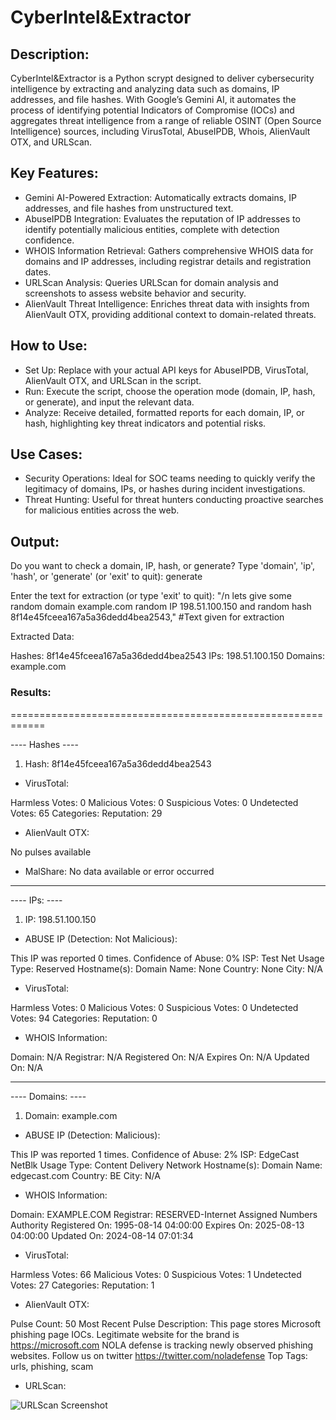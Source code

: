 # CyberIntel&Extractor

## Description:
CyberIntel&Extractor is a Python scrypt designed to deliver  cybersecurity intelligence by extracting and analyzing data such as domains, IP addresses, and file hashes. With Google’s Gemini AI, it automates the process of identifying potential Indicators of Compromise (IOCs) and aggregates threat intelligence from a range of reliable OSINT (Open Source Intelligence) sources, including VirusTotal, AbuseIPDB, Whois, AlienVault OTX, and URLScan.

## Key Features:

- Gemini AI-Powered Extraction: Automatically extracts domains, IP addresses, and file hashes from unstructured text.
- AbuseIPDB Integration: Evaluates the reputation of IP addresses to identify potentially malicious entities, complete with detection confidence.
- WHOIS Information Retrieval: Gathers comprehensive WHOIS data for domains and IP addresses, including registrar details and registration dates.
- URLScan Analysis: Queries URLScan for domain analysis and screenshots to assess website behavior and security.
- AlienVault Threat Intelligence: Enriches threat data with insights from AlienVault OTX, providing additional context to domain-related threats.

## How to Use:

- Set Up: Replace with your actual API keys for AbuseIPDB, VirusTotal, AlienVault OTX, and URLScan in the script.
- Run: Execute the script, choose the operation mode (domain, IP, hash, or generate), and input the relevant data.
- Analyze: Receive detailed, formatted reports for each domain, IP, or hash, highlighting key threat indicators and potential risks.

## Use Cases:

- Security Operations: Ideal for SOC teams needing to quickly verify the legitimacy of domains, IPs, or hashes during incident investigations.
- Threat Hunting: Useful for threat hunters conducting proactive searches for malicious entities across the web.

## Output:

Do you want to check a domain, IP, hash, or generate? Type 'domain', 'ip', 'hash', or 'generate' (or 'exit' to quit): generate

Enter the text for extraction (or type 'exit' to quit): 
"/n lets give some random domain example.com  random IP 198.51.100.150 and random hash 8f14e45fceea167a5a36dedd4bea2543," 
#Text given for extraction 

Extracted Data:

Hashes: 8f14e45fceea167a5a36dedd4bea2543
IPs: 198.51.100.150
Domains: example.com

### Results:
============================================================

---- Hashes ----

1. Hash: 8f14e45fceea167a5a36dedd4bea2543

- VirusTotal:

Harmless Votes: 0
Malicious Votes: 0
Suspicious Votes: 0
Undetected Votes: 65
Categories: 
Reputation: 29

- AlienVault OTX:

No pulses available

- MalShare: No data available or error occurred

____________________________________________________________


 ---- IPs: ---- 
 
1. IP: 198.51.100.150

- ABUSE IP (Detection: Not Malicious):

This IP was reported 0 times.
Confidence of Abuse: 0%
ISP: Test Net
Usage Type: Reserved
Hostname(s): 
Domain Name: None
Country: None
City: N/A

- VirusTotal:

Harmless Votes: 0
Malicious Votes: 0
Suspicious Votes: 0
Undetected Votes: 94
Categories: 
Reputation: 0

- WHOIS Information:

Domain: N/A
Registrar: N/A
Registered On: N/A
Expires On: N/A
Updated On: N/A

____________________________________________________________


 ---- Domains: ---- 
 
1. Domain: example.com

- ABUSE IP (Detection: Malicious):

This IP was reported 1 times.
Confidence of Abuse: 2%
ISP: EdgeCast NetBlk
Usage Type: Content Delivery Network
Hostname(s): 
Domain Name: edgecast.com
Country: BE
City: N/A

- WHOIS Information:

Domain: EXAMPLE.COM
Registrar: RESERVED-Internet Assigned Numbers Authority
Registered On: 1995-08-14 04:00:00
Expires On: 2025-08-13 04:00:00
Updated On: 2024-08-14 07:01:34

- VirusTotal:

Harmless Votes: 66
Malicious Votes: 0
Suspicious Votes: 1
Undetected Votes: 27
Categories: 
Reputation: 1

- AlienVault OTX:

Pulse Count: 50
Most Recent Pulse Description: This page stores Microsoft phishing page IOCs. Legitimate website for the brand is https://microsoft.com
NOLA defense is tracking newly observed phishing websites. Follow us on twitter https://twitter.com/noladefense
Top Tags: urls, phishing, scam

- URLScan:

![URLScan Screenshot](https://urlscan.io/screenshots/90776ae5-832f-4f63-80c0-dd2ef609674a.png)

